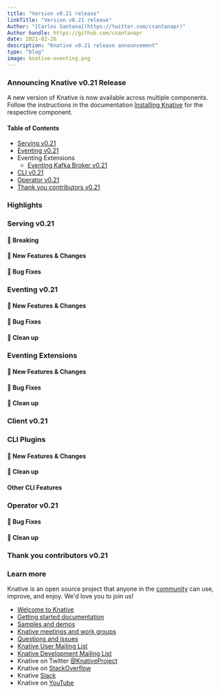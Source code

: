 ```yaml
---
title: "Version v0.21 release"
linkTitle: "Version v0.21 release"
Author: "[Carlos Santana](https://twitter.com/csantanapr)"
Author handle: https://github.com/csantanapr
date: 2021-02-26
description: "Knative v0.21 release announcement"
type: "blog"
image: knative-eventing.png
---
```



### Announcing Knative v0.21 Release

A new version of Knative is now available across multiple components.
Follow the instructions in the documentation [Installing Knative](https://knative.dev/docs/install/) for the respective component.

#### Table of Contents
- [Serving v0.21](#serving-v020)
- [Eventing v0.21](#eventing-v020)
- Eventing Extensions
    - [Eventing Kafka Broker v0.21](#eventing-kafka-broker-v020)
- [CLI v0.21](#client-v020)
- [Operator v0.21](#operator-v020)
- [Thank you contributors v0.21](#thank-you-contributors-v0.21)


### Highlights

### Serving v0.21

#### 🚨 Breaking

#### 💫 New Features & Changes

#### 🐞 Bug Fixes

### Eventing v0.21

#### 💫 New Features & Changes

#### 🐞 Bug Fixes

#### 🧹 Clean up

### Eventing Extensions

#### 💫 New Features & Changes

#### 🐞 Bug Fixes

#### 🧹 Clean up

### Client v0.21

### CLI Plugins

#### 💫 New Features & Changes

#### 🧹 Clean up

#### Other CLI Features

### Operator v0.21

#### 🐞 Bug Fixes

#### 🧹 Clean up

### Thank you contributors v0.21


### Learn more

Knative is an open source project that anyone in the [community](https://knative.dev/community/) can use, improve, and enjoy. We'd love you to join us!

- [Welcome to Knative](https://knative.dev/docs#welcome-to-knative)
- [Getting started documentation](https://knative.dev/docs/#getting-started)
- [Samples and demos](https://knative.dev/docs#samples-and-demos)
- [Knative meetings and work groups](https://knative.dev/contributing/#working-group)
- [Questions and issues](https://knative.dev/contributing/#questions-and-issues)
- [Knative User Mailing List](https://groups.google.com/forum/#!forum/knative-users)
- [Knative Development Mailing List](https://groups.google.com/forum/#!forum/knative-dev)
- Knative on Twitter [@KnativeProject](https://twitter.com/KnativeProject)
- Knative on [StackOverflow](https://stackoverflow.com/questions/tagged/knative)
- Knative [Slack](https://slack.knative.dev)
- Knative on [YouTube](https://www.youtube.com/channel/UCq7cipu-A1UHOkZ9fls1N8A)
